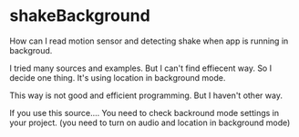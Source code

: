 # shakeBackground

How can I read motion sensor and detecting shake when app is running in backgroud.

I tried many sources and examples. But I can't find effiecent way. So I decide one thing. It's using location in background mode. 

This way is not good and efficient programming. But I haven't other way. 

If you use this source....
You need to check backround mode settings in your project. (you need to turn on audio and location in background mode)
